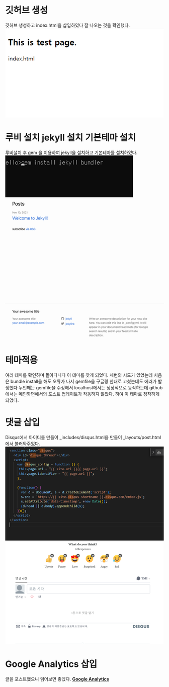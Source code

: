 # 깃허브 생성
깃허브 생성하고 index.html을 삽입하였다
잘 나오는 것을 확인했다.
![](/assets/indexhtml.png)
# 루비 설치 jekyll 설치 기본테마 설치
루비설치 후 gem 을 이용하여 jekyll을 설치하고 기본테마를 설치하였다.
![](/assets/gem.png)
![](/assets/origin.png)
# 테마적용
여러 테마를 확인하며 돌아다니다 이 테마를 찾게 되었다. 세번의 시도가 있었는데 처음은 bundle install을 해도 오류가 나서 gemfile을 구글링 한대로 고쳤는데도 에러가 발생했다 두번째는 gemfile을 수정해서 localhost에서는 정상적으로 동작하는데 github에서는 메인화면에서의 포스트 업데이트가 작동하지 않았다. 하여 이 태마로 정착하게 되었다.
# 댓글 삽입
Disqus에서 아이디를 만들어
_includes/disqus.html을 만들어 _layouts/post.html에서 불러와주었다.
![](/assets/dis.png)
![](/assets/com.png)
# Google Analytics 삽입
글을 포스트했으니 읽어보면 좋겠다.
[**Google Analytics**](/_posts/2022-11-29-google-analytics.markdown)